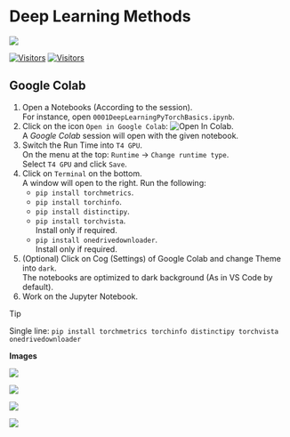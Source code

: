 # Deep Learning Methods

[![](./FixelAlgorithmsLogo.png)](https://fixelalgorithms.gitlab.io)

[![Visitors](https://hits.seeyoufarm.com/api/count/incr/badge.svg?url=https%3A%2F%2Fgithub.com%2FRoyiAvital%2FStackExchangeCodes&count_bg=%2379C83D&title_bg=%23555555&icon=&icon_color=%23E7E7E7&title=Visitors+%28Daily+%2F+Total%29&edge_flat=false)](https://github.com/FixelAlgorithmsTeam/FixelCourses)
[![Visitors](https://api.visitorbadge.io/api/combined?path=https%3A%2F%2Fgithub.com%2FRoyiAvital%2FStackExchangeCodes&labelColor=%23f47373&countColor=%23555555&style=plastic)](https://github.com/FixelAlgorithmsTeam/FixelCourses) <!-- https://www.visitorbadge.io -->

## Google Colab

1. Open a Notebooks (According to the session).  
   For instance, open `0001DeepLearningPyTorchBasics.ipynb`.
2. Click on the icon `Open in Google Colab`: ![Open In Colab](https://colab.research.google.com/assets/colab-badge.svg).  
   A _Google Colab_ session will open with the given notebook.
3. Switch the Run Time into `T4 GPU`.  
   On the menu at the top: `Runtime` -> `Change runtime type`.  
   Select `T4 GPU` and click `Save`.
4. Click on `Terminal` on the bottom.  
   A window will open to the right. 
   Run the following:
   * `pip install torchmetrics`.
   * `pip install torchinfo`.
   * `pip install distinctipy`.
   * `pip install torchvista`.  
     Install only if required.
   * `pip install onedrivedownloader`.  
     Install only if required.
5. (Optional) Click on Cog (Settings) of Google Colab and change Theme into `dark`.  
   The notebooks are optimized to dark background (As in VS Code by default).
6. Work on the Jupyter Notebook.

> [!TIP]
> Single line: `pip install torchmetrics torchinfo distinctipy torchvista onedrivedownloader`


**Images**

![](https://i.imgur.com/hruYC71.png)
<!-- ![](https://i.postimg.cc/KYvvnqJP/hruYC71.png) -->

![](https://i.imgur.com/1JvSqDo.png)
<!-- ![](https://i.postimg.cc/qM1jQgG9/image.png) -->

![](https://i.imgur.com/kYJdC7i.png)
<!-- ![](https://i.postimg.cc/vZZMSP63/image.png) -->

![](https://i.imgur.com/MU8S6Mi.png)
<!-- ![](https://i.postimg.cc/6qKSD3TC/image.png) -->